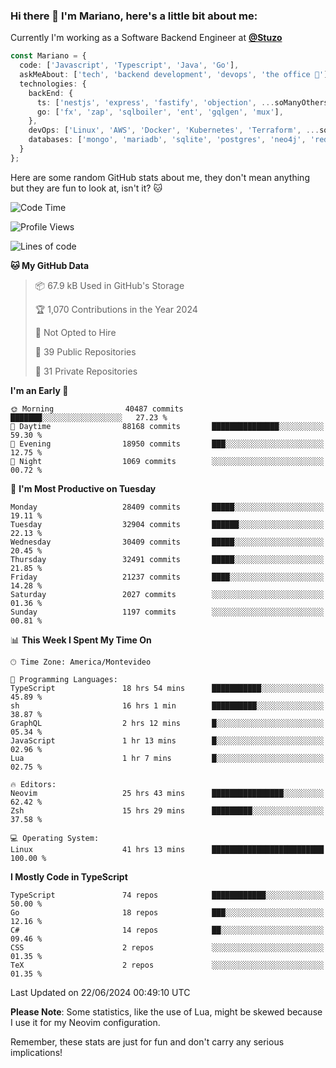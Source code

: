### Hi there 👋 I'm Mariano, here's a little bit about me:

Currently I'm working as a Software Backend Engineer at [**@Stuzo**](https://www.stuzo.com/)

```ts
const Mariano = {
  code: ['Javascript', 'Typescript', 'Java', 'Go'],
  askMeAbout: ['tech', 'backend development', 'devops', 'the office 💼'],
  technologies: {
    backEnd: {
      ts: ['nestjs', 'express', 'fastify', 'objection', ...soManyOthersFrameworks],
      go: ['fx', 'zap', 'sqlboiler', 'ent', 'gqlgen', 'mux'],
    },
    devOps: ['Linux', 'AWS', 'Docker', 'Kubernetes', 'Terraform', ...soManyOthersTools],
    databases: ['mongo', 'mariadb', 'sqlite', 'postgres', 'neo4j', 'redis', ...],
  }
};
```

Here are some random GitHub stats about me, they don't mean anything but they are fun to look at, isn't it? 🐱

<!--START_SECTION:waka-->
![Code Time](http://img.shields.io/badge/Code%20Time-2%2C147%20hrs%2019%20mins-blue)

![Profile Views](http://img.shields.io/badge/Profile%20Views-0-blue)

![Lines of code](https://img.shields.io/badge/From%20Hello%20World%20I%27ve%20Written-22.2%20million%20lines%20of%20code-blue)

**🐱 My GitHub Data** 

> 📦 67.9 kB Used in GitHub's Storage 
 > 
> 🏆 1,070 Contributions in the Year 2024
 > 
> 🚫 Not Opted to Hire
 > 
> 📜 39 Public Repositories 
 > 
> 🔑 31 Private Repositories 
 > 
**I'm an Early 🐤** 

```text
🌞 Morning                40487 commits       ███████░░░░░░░░░░░░░░░░░░   27.23 % 
🌆 Daytime                88168 commits       ███████████████░░░░░░░░░░   59.30 % 
🌃 Evening                18950 commits       ███░░░░░░░░░░░░░░░░░░░░░░   12.75 % 
🌙 Night                  1069 commits        ░░░░░░░░░░░░░░░░░░░░░░░░░   00.72 % 
```
📅 **I'm Most Productive on Tuesday** 

```text
Monday                   28409 commits       █████░░░░░░░░░░░░░░░░░░░░   19.11 % 
Tuesday                  32904 commits       ██████░░░░░░░░░░░░░░░░░░░   22.13 % 
Wednesday                30409 commits       █████░░░░░░░░░░░░░░░░░░░░   20.45 % 
Thursday                 32491 commits       █████░░░░░░░░░░░░░░░░░░░░   21.85 % 
Friday                   21237 commits       ████░░░░░░░░░░░░░░░░░░░░░   14.28 % 
Saturday                 2027 commits        ░░░░░░░░░░░░░░░░░░░░░░░░░   01.36 % 
Sunday                   1197 commits        ░░░░░░░░░░░░░░░░░░░░░░░░░   00.81 % 
```


📊 **This Week I Spent My Time On** 

```text
🕑︎ Time Zone: America/Montevideo

💬 Programming Languages: 
TypeScript               18 hrs 54 mins      ███████████░░░░░░░░░░░░░░   45.89 % 
sh                       16 hrs 1 min        ██████████░░░░░░░░░░░░░░░   38.87 % 
GraphQL                  2 hrs 12 mins       █░░░░░░░░░░░░░░░░░░░░░░░░   05.34 % 
JavaScript               1 hr 13 mins        █░░░░░░░░░░░░░░░░░░░░░░░░   02.96 % 
Lua                      1 hr 7 mins         █░░░░░░░░░░░░░░░░░░░░░░░░   02.75 % 

🔥 Editors: 
Neovim                   25 hrs 43 mins      ████████████████░░░░░░░░░   62.42 % 
Zsh                      15 hrs 29 mins      █████████░░░░░░░░░░░░░░░░   37.58 % 

💻 Operating System: 
Linux                    41 hrs 13 mins      █████████████████████████   100.00 % 
```

**I Mostly Code in TypeScript** 

```text
TypeScript               74 repos            ████████████░░░░░░░░░░░░░   50.00 % 
Go                       18 repos            ███░░░░░░░░░░░░░░░░░░░░░░   12.16 % 
C#                       14 repos            ██░░░░░░░░░░░░░░░░░░░░░░░   09.46 % 
CSS                      2 repos             ░░░░░░░░░░░░░░░░░░░░░░░░░   01.35 % 
TeX                      2 repos             ░░░░░░░░░░░░░░░░░░░░░░░░░   01.35 % 
```




 Last Updated on 22/06/2024 00:49:10 UTC
<!--END_SECTION:waka-->

**Please Note**: Some statistics, like the use of Lua, might be skewed because I use it for my Neovim configuration.

Remember, these stats are just for fun and don't carry any serious implications!
